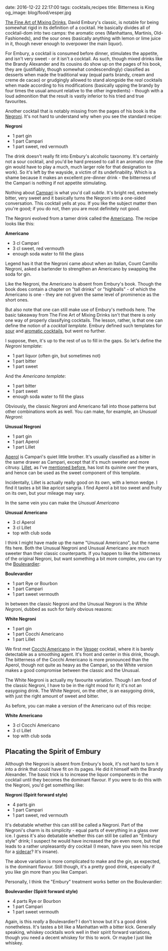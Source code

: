 date: 2016-12-22 22:17:00
tags: cocktails,recipes
title: Bitterness is King
og_image: blog/food/vesper.jpg

[The Fine Art of Mixing Drinks][1], David Embury's classic, is notable for
being somewhat rigid in its definition of a cocktail.  He basically divides
all of cocktail-dom into two camps: the aromatic ones (Manhattans, Martinis,
Old-Fashioneds), and the sour ones (basically anything with lemon or lime
juice in it, though never enough to overpower the main liquor).

For Embury, a cocktail is consumed before dinner, stimulates the appetite,
and isn't very sweet - or it isn't a cocktail.  As such, though mixed drinks
like the Brandy Alexander and its cousins do show up on the pages of his
book, they are (justifiably, though somewhat condescendingly) classified as
desserts when made the traditional way (equal parts brandy, cream and creme
de cacao) or grudgingly allowed to stand alongside the *real* cocktails when
made according to his modifications (basically upping the brandy by four
times the usual amount relative to the other ingredients) - though with a
loud admonition that the result is vastly inferior to his tried and true
favourites.

Another cocktail that is notably missing from the pages of his book is the
[Negroni][2].  It's not hard to understand why when you see the standard
recipe:

**Negroni**

 * 1 part gin
 * 1 part Campari
 * 1 part sweet, red vermouth

The drink doesn't really fit into Embury's alcoholic taxonomy.  It's
certainly not a sour cocktail, and you'd be hard pressed to call it an
aromatic one (the gin would have to play a much, much larger role for that
designation to work).  So it's left by the wayside, a victim of its
undefinability.  Which is a shame because it makes an excellent pre-dinner
drink - the bitterness of the Campari is nothing if not appetite
stimulating.

Nothing about [Campari][3] is what you'd call *subtle*.  It's bright red,
extremely bitter, very sweet and it basically turns the Negroni into a
one-sided conversation. This cocktail yells at you.  If you like the subject
matter then you're good; if you do not, then you are most definitely not
good.

The Negroni evolved from a tamer drink called the [Americano][4].  The
recipe looks like this:

**Americano**

 * 3 cl Campari
 * 3 cl sweet, red vermouth
 * enough soda water to fill the glass

Legend has it that the Negroni came about when an Italian, Count Camillo
Negroni, asked a bartender to strengthen an Americano by swapping the soda
for gin.

Like the Negroni, the Americano is absent from Embury's book.  Though the
book does contain a chapter on "tall drinks" or "highballs" - of which the
Americano is one - they are not given the same level of prominence as the
short ones.

But also note that one can still make use of Embury's methods here.  The
basic takeaway from The Fine Art of Mixing Drinks isn't that there is only
one way of properly classifying cocktails.  The lesson, rather, is that one
can define the notion of a *cocktail template*.  Embury defined such
templates for [sour][11] and [aromatic cocktails][12], but went no further.

I suppose, then, it's up to the rest of us to fill in the gaps. So let's
define the *Negroni template*:

 * 1 part liquor (often gin, but sometimes not)
 * 1 part bitter
 * 1 part sweet
 
And the *Americano template*:

 * 1 part bitter
 * 1 part sweet
 * enough soda water to fill the glass
 
Obviously, the classic Negroni and Americano fall into those patterns but
other combinations work as well.  You can make, for example, an *Unusual
Negroni*:

**Unusual Negroni**

 * 1 part gin
 * 1 part Aperol
 * 1 part Lillet

[Aperol][5] is Campari's quiet little brother.  It's usually classified as a
bitter in the same drawer as Campari, except that it's much sweeter and more
citrusy.  [Lillet][6], as I've [mentioned before][7], has lost its quinine
over the years, and hence can be used as the sweet component of this
template.

Incidentally, Lillet is actually really good on its own, with a lemon wedge.
I find it tastes a bit like apricot sangria.  I find Aperol a bit too sweet
and fruity on its own, but your mileage may vary.

In the same vein you can make the *Unusual Americano*

**Unusual Americano**

 * 3 cl Aperol
 * 3 cl Lillet
 * top with club soda

I think I might have made up the name "Unusual Americano", but the name fits
here.  Both the Unusual Negroni and Unusual Americano are much sweeter than
their classic counterparts.  If you happen to like the bitterness of the
original Negroni, but want something a bit more complex, you can try the
[Boulevardier][8]:

**Boulevardier**

 * 1 part Rye or Bourbon
 * 1 part Campari
 * 1 part sweet vermouth

In between the classic Negroni and the Unusual Negroni is the *White
Negroni*, dubbed as such for fairly obvious reasons:

**White Negroni**
 
 * 1 part gin
 * 1 part Cocchi Americano
 * 1 part Lillet

We first met [Cocchi Americano][9] in the [Vesper][10] cocktail, where it is
barely detectable as a smoothing agent.  It's front and center in this
drink, though.  The bitterness of the Cocchi Americano is more pronounced
than the Aperol, though not quite as heavy as the Campari, so the White
version makes a good compromise between the classic and the Unusual.

The White Negroni is actually my favourite variation.  Though I am fond of
the classic Negroni, I have to be in the right mood for it; it's not an
easygoing drink.  The White Negroni, on the other, *is* an easygoing drink,
with just the right amount of sweet and bitter.

As before, you can make a version of the Americano out of this recipe:

**White Americano**

 * 3 cl  Cocchi Americano
 * 3 cl  Lillet
 * top with club soda

## Placating the Spirit of Embury

Although the Negroni is absent from Embury's book, it's not hard to turn it
into a drink that could have fit on its pages.  He did it himself with the
Brandy Alexander. The basic trick is to increase the liquor components in
the cocktail until they becomes the dominant flavour.  If you were to do
this with the Negroni, you'd get something like:

**Negroni (Spirit forward style)**

 * 4 parts gin
 * 1 part Campari
 * 1 part sweet, red vermouth

It's debatable whether this can still be called a Negroni.  Part of the
Negroni's charm is its simplicity - equal parts of everything in a glass
over ice.  I guess it's also debatable whether this can still be called an
"Embury style" drink; I suspect he would have increased the gin even more,
but that leads to a rather unpleasantly dry cocktail (I mean, have you seen
his recipe for a [sidecar][13]?  It's insane).

The above variation is more complicated to make and the gin, as expected, is
the dominant flavour.  Still though, it's a pretty good drink, especially if
you like gin more than you like Campari.

Personally, I think the "Embury" treatment works better on the Boulevardier:

**Boulevardier (Spirit forward style)**

 * 4 parts Rye or Bourbon
 * 1 part Campari
 * 1 part sweet vermouth

Again, is this *really* a Boulevardier?  I don't know but it's a good drink
nonetheless. It's tastes a bit like a Manhattan with a bitter kick. Generally
speaking, whiskey cocktails work well in their spirit forward variations,
though you need a decent whiskey for this to work.  Or maybe I just like
whiskey.



[1]: https://en.wikipedia.org/wiki/The_Fine_Art_of_Mixing_Drinks
[2]: https://en.wikipedia.org/wiki/Negroni
[3]: https://en.wikipedia.org/wiki/Campari
[4]: https://en.wikipedia.org/wiki/Americano_(cocktail)
[5]: https://en.wikipedia.org/wiki/Aperol
[6]: https://en.wikipedia.org/wiki/Lillet
[7]: /blog/2016/12/22/vesper.html
[8]: https://en.wikipedia.org/wiki/Boulevardier_(cocktail)
[9]: https://en.wikipedia.org/wiki/Cocchi_Americano
[10]: /blog/2016/12/22/vesper.html
[11]: /blog/2014/12/22/more-sour-cocktails.html
[12]: /blog/2014/12/23/aromatic-cocktails.html
[13]: https://en.wikipedia.org/wiki/Sidecar_(cocktail)

